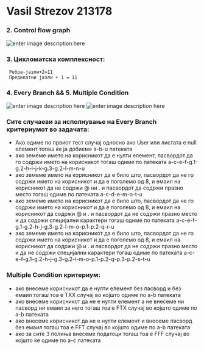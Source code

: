 # Vasil Strezov 213178
### 2. Control flow graph

![enter image description here](https://cdn.discordapp.com/attachments/989288324906758204/1112851385428475975/image.png)

### 3. Цикломатска комплексност:
	 
	
	 Ребра-јазли+2=11
	 Предикатни јазли + 1 = 11
     
### 4. Every Branch && 5. Multiple Condition
![enter image description here](https://cdn.discordapp.com/attachments/989288324906758204/1112889212514078831/image.png)
![enter image description here](https://cdn.discordapp.com/attachments/989288324906758204/1112791205026222080/image.png)
### Сите случаеви за исполнување на Every Branch критериумот во задачата:
* Ако одиме по првиот тест случај односно ако User или листата е null елемент тогаш ќе ја добиеме a-b-u патеката
* ако земеме името на корисникот да е нулти елемент, пасвордот да  го содржи името на корисникот тогаш одиме по патеката a-c-e-f-g.1-g.2-h-i-j-k-g.3-g.2-l-m-n-u
* ако земеме името на корисникот да е било што, пасвордот да не го содржи името на корисникот и да е поголемо од 8, и емаил на корисникот да не содржи @ ни . и пасвордот да содржи празно место тогаш одиме по патеката a-c-d-e-m-o-t-u
* ако земеме името на корисникот да е било што, пасвордот да не го содржи името на корисникот и да е поголемо од 8, и емаил на корисникот да содржи @ и . и пасвордот да не содржи празно место и да содржи специјални карактери тогаш одиме по патеката a-c-e-f-g.1-g.2-h-j-g.3-g.2-l-m-o-p.1-p.2-q-r-u
* ако земеме името на корисникот да е било што, пасвордот да не го содржи името на корисникот и да е поголемо од 8, и емаил на корисникот да содржи @ и . и пасвордот да не содржи празно место и да не содржи специјални карактери тогаш одиме по патеката a-c-e-f-g.1-g.2-h-j-g.3-g.2-l-m-o-p.1-p.2-q-p.3-p.2-s-t-u
### Multiple Condition критериум:
* ако внесеме корисникот да е нулти елемент  без пасворд и без емаил тогаш тоа е ТХХ случај во којшто одиме по a-b патеката
* ако внесеме корисникот да не е нулти елемент а не внесеме ни пасворд ни емаил за него тогаш тоа е FTХ случај во којшто одиме по a-b патеката
* ако внесеме корисникот да не е нулти елемент и внесеме пасворд без емаил тогаш тоа е FFT случај во којшто одиме по a-b патеката
* ако за сите 3 полиња внесеме податоци тогаш тоа е FFF случај во којшто ќе одиме по а-c патеката


	

